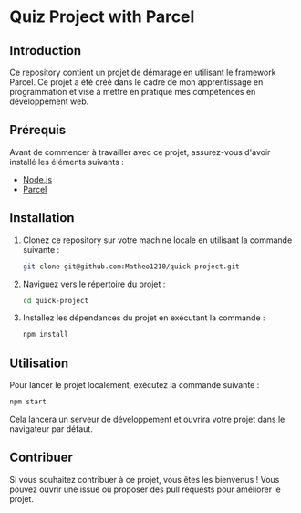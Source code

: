 # Quiz Project with Parcel

## Introduction

Ce repository contient un projet de démarage en utilisant le framework Parcel. Ce projet a été créé dans le cadre de mon apprentissage en programmation et vise à mettre en pratique mes compétences en développement web.

## Prérequis

Avant de commencer à travailler avec ce projet, assurez-vous d'avoir installé les éléments suivants :

- [Node.js](https://nodejs.org/)
- [Parcel](https://parceljs.org/)

## Installation

1. Clonez ce repository sur votre machine locale en utilisant la commande suivante :
   ```bash
   git clone git@github.com:Matheo1210/quick-project.git
   ```

2. Naviguez vers le répertoire du projet :
   ```bash
   cd quick-project
   ```

3. Installez les dépendances du projet en exécutant la commande :
   ```bash
   npm install
   ```

## Utilisation

Pour lancer le projet localement, exécutez la commande suivante :

```bash
npm start
```

Cela lancera un serveur de développement et ouvrira votre projet dans le navigateur par défaut.

## Contribuer

Si vous souhaitez contribuer à ce projet, vous êtes les bienvenus ! Vous pouvez ouvrir une issue ou proposer des pull requests pour améliorer le projet.
```
